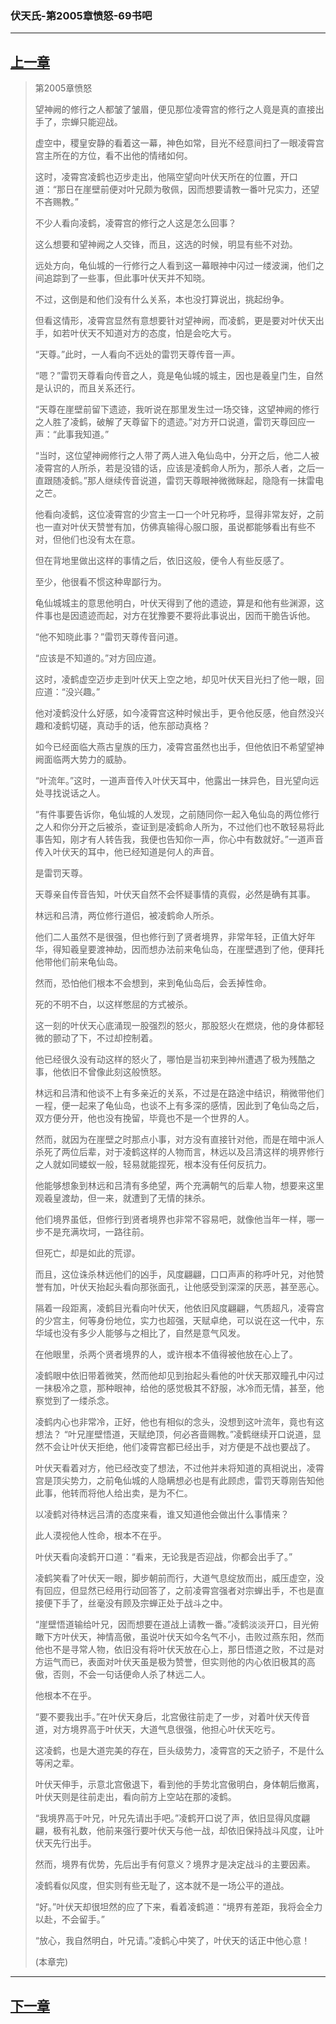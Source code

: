 ### 伏天氏-第2005章愤怒-69书吧

--------
[上一章](./2d7649d3d47b06fd552dde733858a06b.md)
--------


>
>
>
>第2005章愤怒
>
>望神阙的修行之人都皱了皱眉，便见那位凌霄宫的修行之人竟是真的直接出手了，宗蝉只能迎战。
>
>虚空中，稷皇安静的看着这一幕，神色如常，目光不经意间扫了一眼凌霄宫宫主所在的方位，看不出他的情绪如何。
>
>这时，凌霄宫凌鹤也迈步走出，他隔空望向叶伏天所在的位置，开口道：“那日在崖壁前便对叶兄颇为敬佩，因而想要请教一番叶兄实力，还望不吝赐教。”
>
>不少人看向凌鹤，凌霄宫的修行之人这是怎么回事？
>
>这么想要和望神阙之人交锋，而且，这选的时候，明显有些不对劲。
>
>远处方向，龟仙城的一行修行之人看到这一幕眼神中闪过一缕波澜，他们之间追踪到了一些事，但此事叶伏天并不知晓。
>
>不过，这倒是和他们没有什么关系，本也没打算说出，挑起纷争。
>
>但看这情形，凌霄宫显然有意想要针对望神阙，而凌鹤，更是要对叶伏天出手，如若叶伏天不知道对方的态度，怕是会吃大亏。
>
>“天尊。”此时，一人看向不远处的雷罚天尊传音一声。
>
>“嗯？”雷罚天尊看向传音之人，竟是龟仙城的城主，因也是羲皇门生，自然是认识的，而且关系还行。
>
>“天尊在崖壁前留下遗迹，我听说在那里发生过一场交锋，这望神阙的修行之人胜了凌鹤，破解了天尊留下的遗迹。”对方开口说道，雷罚天尊回应一声：“此事我知道。”
>
>“当时，这位望神阙修行之人带了两人进入龟仙岛中，分开之后，他二人被凌霄宫的人所杀，若是没错的话，应该是凌鹤命人所为，那杀人者，之后一直跟随凌鹤。”那人继续传音说道，雷罚天尊眼神微微眯起，隐隐有一抹雷电之芒。
>
>他看向凌鹤，这位凌霄宫的少宫主一口一个叶兄称呼，显得非常友好，之前也一直对叶伏天赞誉有加，仿佛真输得心服口服，虽说都能够看出有些不对，但他们也没有太在意。
>
>但在背地里做出这样的事情之后，依旧这般，便令人有些反感了。
>
>至少，他很看不惯这种卑鄙行为。
>
>龟仙城城主的意思他明白，叶伏天得到了他的遗迹，算是和他有些渊源，这件事也是因遗迹而起，对方在犹豫要不要将此事说出，因而干脆告诉他。
>
>“他不知晓此事？”雷罚天尊传音问道。
>
>“应该是不知道的。”对方回应道。
>
>这时，凌鹤虚空迈步走到叶伏天上空之地，却见叶伏天目光扫了他一眼，回应道：“没兴趣。”
>
>他对凌鹤没什么好感，如今凌霄宫这种时候出手，更令他反感，他自然没兴趣和凌鹤切磋，真动手的话，他东部动真格？
>
>如今已经面临大燕古皇族的压力，凌霄宫虽然也出手，但他依旧不希望望神阙面临两大势力的威胁。
>
>“叶流年。”这时，一道声音传入叶伏天耳中，他露出一抹异色，目光望向远处寻找说话之人。
>
>“有件事要告诉你，龟仙城的人发现，之前随同你一起入龟仙岛的两位修行之人和你分开之后被杀，查证到是凌鹤命人所为，不过他们也不敢轻易将此事告知，刚才有人转告我，我便也告知你一声，你心中有数就好。”一道声音传入叶伏天的耳中，他已经知道是何人的声音。
>
>是雷罚天尊。
>
>天尊亲自传音告知，叶伏天自然不会怀疑事情的真假，必然是确有其事。
>
>林远和吕清，两位修行道侣，被凌鹤命人所杀。
>
>他们二人虽然不是很强，但也修行到了贤者境界，非常年轻，正值大好年华，得知羲皇要渡神劫，因而想办法前来龟仙岛，在崖壁遇到了他，便拜托他带他们前来龟仙岛。
>
>然而，恐怕他们根本不会想到，来到龟仙岛后，会丢掉性命。
>
>死的不明不白，以这样憋屈的方式被杀。
>
>这一刻的叶伏天心底涌现一股强烈的怒火，那股怒火在燃烧，他的身体都轻微的颤动了下，不过却控制着。
>
>他已经很久没有动这样的怒火了，哪怕是当初来到神州遭遇了极为残酷之事，他依旧不曾像此刻这般愤怒。
>
>林远和吕清和他谈不上有多亲近的关系，不过是在路途中结识，稍微带他们一程，便一起来了龟仙岛，也谈不上有多深的感情，因此到了龟仙岛之后，双方便分开，他也没有挽留，毕竟也不是一个世界的人。
>
>然而，就因为在崖壁之时那点小事，对方没有直接针对他，而是在暗中派人杀死了两位后辈，对于凌鹤这样的人物而言，林远以及吕清这样的境界修行之人就如同蝼蚁一般，轻易就能捏死，根本没有任何反抗力。
>
>他能够想象到林远和吕清有多绝望，两个充满朝气的后辈人物，想要来这里观羲皇渡劫，但一来，就遭到了无情的抹杀。
>
>他们境界虽低，但修行到贤者境界也非常不容易吧，就像他当年一样，哪一步不是充满坎坷，一路往前。
>
>但死亡，却是如此的荒谬。
>
>而且，这位诛杀林远他们的凶手，风度翩翩，口口声声的称呼叶兄，对他赞誉有加，叶伏天抬起头看向那张面孔，让他感受到深深的厌恶，甚至恶心。
>
>隔着一段距离，凌鹤目光看向叶伏天，他依旧风度翩翩，气质超凡，凌霄宫的少宫主，何等身份地位，实力也超强，天赋卓绝，可以说在这一代中，东华域也没有多少人能够与之相比了，自然是意气风发。
>
>在他眼里，杀两个贤者境界的人，或许根本不值得被他放在心上了。
>
>凌鹤眼中依旧带着微笑，然而他却见到抬起头看他的叶伏天那双瞳孔中闪过一抹极冷之意，那种眼神，给他的感觉极其不舒服，冰冷而无情，甚至，他察觉到了一缕杀念。
>
>凌鹤内心也非常冷，正好，他也有相似的念头，没想到这叶流年，竟也有这想法？
>“叶兄崖壁悟道，天赋绝顶，何必吝啬赐教。”凌鹤继续开口说道，显然不会让叶伏天拒绝，他们凌霄宫都已经出手，对方便是不战也要战了。
>
>叶伏天看着对方，他已经改变了想法，不过他并未将知道的真相说出，凌霄宫是顶尖势力，之前龟仙城的人隐瞒想必也是有此顾虑，雷罚天尊刚告知他此事，他转而将他人给出卖，是为不仁。
>
>以凌鹤对待林远吕清的态度来看，谁又知道他会做出什么事情来？
>
>此人漠视他人性命，根本不在乎。
>
>叶伏天看向凌鹤开口道：“看来，无论我是否迎战，你都会出手了。”
>
>凌鹤笑看了叶伏天一眼，脚步朝前而行，大道气息绽放而出，威压虚空，没有回应，但显然已经用行动回答了，之前凌霄宫强者对宗蝉出手，不也是直接便下手了，丝毫没有顾及宗蝉正处于战斗之中。
>
>“崖壁悟道输给叶兄，因而想要在道战上请教一番。”凌鹤淡淡开口，目光俯瞰下方叶伏天，神情高傲，虽说叶伏天如今名气不小，击败过燕东阳，然而他也不是寻常人物，依旧没有将叶伏天放在心上，那日悟道之败，不过是对方运气而已，表面对叶伏天虽是极为赞誉，但实则他的内心依旧极其的高傲，否则，不会一句话便命人杀了林远二人。
>
>他根本不在乎。
>
>“要不要我出手。”在叶伏天身后，北宫傲往前走了一步，对着叶伏天传音道，对方境界高于叶伏天，大道气息很强，他担心叶伏天吃亏。
>
>这凌鹤，也是大道完美的存在，巨头级势力，凌霄宫的天之骄子，不是什么等闲之辈。
>
>叶伏天伸手，示意北宫傲退下，看到他的手势北宫傲明白，身体朝后撤离，叶伏天则是往前走出，看向前方上空站在那的凌鹤。
>
>“我境界高于叶兄，叶兄先请出手吧。”凌鹤开口说了声，依旧显得风度翩翩，极有礼数，他前来强行要叶伏天与他一战，却依旧保持战斗风度，让叶伏天先行出手。
>
>然而，境界有优势，先后出手有何意义？境界才是决定战斗的主要因素。
>
>凌鹤看似风度，但实则有些无耻了，这本就不是一场公平的道战。
>
>“好。”叶伏天却很坦然的应了下来，看着凌鹤道：“境界有差距，我将会全力以赴，不会留手。”
>
>“放心，我自然明白，叶兄请。”凌鹤心中笑了，叶伏天的话正中他心意！
>
>(本章完)
>
>

--------
[下一章](./2eafd67d81d99630d927500d78c88067.md)
--------
